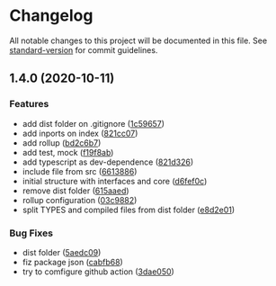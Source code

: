 # Changelog

All notable changes to this project will be documented in this file. See [standard-version](https://github.com/conventional-changelog/standard-version) for commit guidelines.

## 1.4.0 (2020-10-11)


### Features

* add dist folder on .gitignore ([1c59657](https://github.com/andradeB/raidden-core/commit/1c596571c577a11f62ca30eacb58b1c158481c94))
* add inports on index ([821cc07](https://github.com/andradeB/raidden-core/commit/821cc0732af94dcebab67a6ffa302ba7f85299dc))
* add rollup ([bd2c6b7](https://github.com/andradeB/raidden-core/commit/bd2c6b787fabcecf12a73ff61cca978948282005))
* add test, mock ([f19f8ab](https://github.com/andradeB/raidden-core/commit/f19f8ab3a57fa1e45a983643d2a2a4f487b0b5b5))
* add typescript as dev-dependence ([821d326](https://github.com/andradeB/raidden-core/commit/821d32654f5a509a9117272ce17dfc14b16283d5))
* include file from src ([6613886](https://github.com/andradeB/raidden-core/commit/6613886624d1f2ef5fd089d8670f22409dee4fe9))
* initial structure with interfaces and core ([d6fef0c](https://github.com/andradeB/raidden-core/commit/d6fef0cea8b4198ed2ff481ed6975c3236804613))
* remove dist folder ([615aaed](https://github.com/andradeB/raidden-core/commit/615aaed20737bb9fb5266b69302a7ee74bc24731))
* rollup configuration ([03c9882](https://github.com/andradeB/raidden-core/commit/03c98820a325f8389f8e0c19fe663006592723da))
* split TYPES and compiled files from dist folder ([e8d2e01](https://github.com/andradeB/raidden-core/commit/e8d2e0143c917416198ecee4916fad4278253b2a))


### Bug Fixes

* dist folder ([5aedc09](https://github.com/andradeB/raidden-core/commit/5aedc09e65b4cfa8838d31e33f61d63ec02c4024))
* fiz package json ([cabfb68](https://github.com/andradeB/raidden-core/commit/cabfb68a2163e431b3cad74be427225cb01c9bc3))
* try to comfigure github action ([3dae050](https://github.com/andradeB/raidden-core/commit/3dae0503e837be0ec2e33455b4f88a92c7b24b25))
